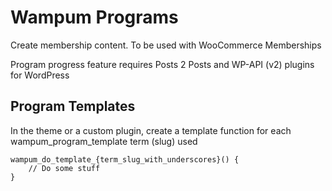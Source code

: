 Wampum Programs
===================

Create membership content. To be used with WooCommerce Memberships

Program progress feature requires Posts 2 Posts and WP-API (v2) plugins for WordPress

## Program Templates
In the theme or a custom plugin, create a template function for each wampum_program_template term (slug) used

```
wampum_do_template_{term_slug_with_underscores}() {
	// Do some stuff
}
```

